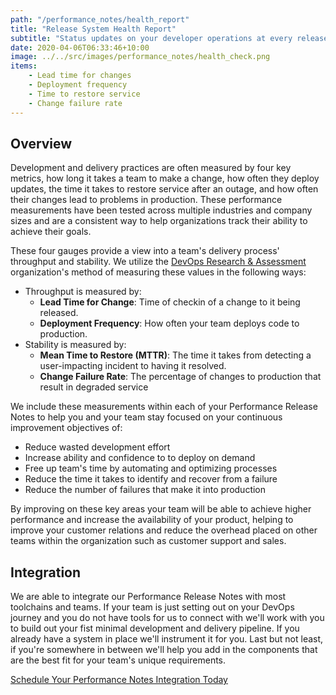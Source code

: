 ```yaml
---
path: "/performance_notes/health_report"
title: "Release System Health Report"
subtitle: "Status updates on your developer operations at every release"
date: 2020-04-06T06:33:46+10:00
image: ../../src/images/performance_notes/health_check.png
items:
    - Lead time for changes
    - Deployment frequency
    - Time to restore service
    - Change failure rate
---
```


## Overview

Development and delivery practices are often measured by four key metrics,
how long it takes a team to make a change, how often they deploy updates,
the time it takes to restore service after an outage, and how often their
changes lead to problems in production. These performance measurements
have been tested across multiple industries and company sizes and are a
consistent way to help organizations track their ability to achieve their
goals.

These four gauges provide a view into a team's delivery process' throughput and
stability. We utilize the [DevOps Research & Assessment](https://cloud.google.com/devops)
organization's method of measuring these values in the following ways:

-   Throughput is measured by:
    -   **Lead Time for Change**: Time of checkin of a change to it being released.
    -   **Deployment Frequency**: How often your team deploys code to production.
-   Stability is measured by:
    -   **Mean Time to Restore (MTTR)**: The time it takes from detecting a user-impacting incident to having it
        resolved.
    -   **Change Failure Rate**: The percentage of changes to production that result in degraded service

We include these measurements within each of your Performance Release Notes to help you and
your team stay focused on your continuous improvement objectives of:

-   Reduce wasted development effort
-   Increase ability and confidence to to deploy on demand
-   Free up team's time by automating and optimizing processes
-   Reduce the time it takes to identify and recover from a failure
-   Reduce the number of failures that make it into production

By improving on these key areas your team will be able to achieve higher performance and
increase the availability of your product, helping to improve your customer relations
and reduce the overhead placed on other teams within the organization such as customer
support and sales.

## Integration

We are able to integrate our Performance Release Notes with most toolchains and teams.
If your team is just setting out on your DevOps journey and you do not have tools for us to connect with we'll
work with you to build out your fist minimal development and delivery pipeline. If you
already have a system in place we'll instrument it for you. Last but not least, if you're
somewhere in between we'll help you add in the components that are the best fit for your
team's unique requirements.

[Schedule Your Performance Notes Integration Today](https://calendly.com/nextrelease-devon/performance-release-notes-introductory-meeting)
